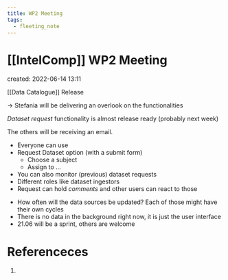 ```yaml
---
title: WP2 Meeting
tags:
  - fleeting_note
---
```


# [[IntelComp]] WP2 Meeting
created: 2022-06-14 13:11

[[Data Catalogue]] Release

-> Stefania will be delivering an overlook on the functionalities

*Dataset request* functionality is almost release ready (probably next week)

The others will be receiving an email.

- Everyone can use
-  Request Dataset option (with a submit form)
	- Choose a subject
	- Assign to ...
- You can also monitor (previous) dataset requests 
- Different roles like dataset ingestors
- Request can hold *comments* and other users can react to those
* How often will the data sources be updated? Each of those might have their own cycles
* There is no data in the background right now, it is just the user interface
* 21.06 will be a sprint, others are welcome

# Referenceces
1. 